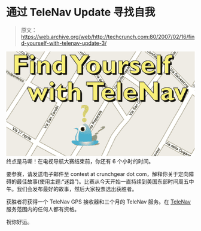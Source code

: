 # 通过 TeleNav Update  寻找自我

> 原文：<https://web.archive.org/web/http://techcrunch.com:80/2007/02/16/find-yourself-with-telenav-update-3/>

![](img/0e92cc4603160f6d90d0b90391e7d4b6.png)
终点是马嘶！在电视导航大赛结束前，你还有 6 个小时的时间。

要参赛，请发送电子邮件至 contest at crunchgear dot com，解释你关于定向障碍的最佳故事(使用主题:“迷路”)。比赛从今天开始一直持续到美国东部时间周五中午。我们会发布最好的故事，然后大家投票选出获胜者。

获胜者将获得一个 TeleNav GPS 接收器和三个月的 TeleNav 服务。在 [TeleNav](https://web.archive.org/web/20160915234816/http://www.telenav.com/) 服务范围内的任何人都有资格。

祝你好运。